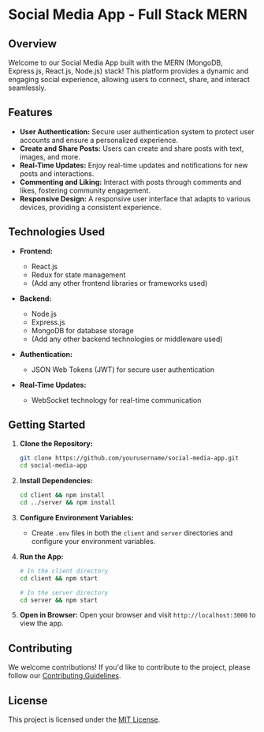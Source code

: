 # Social Media App - Full Stack MERN

## Overview

Welcome to our Social Media App built with the MERN (MongoDB, Express.js, React.js, Node.js) stack! This platform provides a dynamic and engaging social experience, allowing users to connect, share, and interact seamlessly.

## Features

- **User Authentication:** Secure user authentication system to protect user accounts and ensure a personalized experience.
- **Create and Share Posts:** Users can create and share posts with text, images, and more.
- **Real-Time Updates:** Enjoy real-time updates and notifications for new posts and interactions.
- **Commenting and Liking:** Interact with posts through comments and likes, fostering community engagement.
- **Responsive Design:** A responsive user interface that adapts to various devices, providing a consistent experience.

## Technologies Used

- **Frontend:**
  - React.js
  - Redux for state management
  - (Add any other frontend libraries or frameworks used)

- **Backend:**
  - Node.js
  - Express.js
  - MongoDB for database storage
  - (Add any other backend technologies or middleware used)

- **Authentication:**
  - JSON Web Tokens (JWT) for secure user authentication

- **Real-Time Updates:**
  - WebSocket technology for real-time communication

## Getting Started

1. **Clone the Repository:**
   ```bash
   git clone https://github.com/yourusername/social-media-app.git
   cd social-media-app
   ```

2. **Install Dependencies:**
   ```bash
   cd client && npm install
   cd ../server && npm install
   ```

3. **Configure Environment Variables:**
   - Create `.env` files in both the `client` and `server` directories and configure your environment variables.

4. **Run the App:**
   ```bash
   # In the client directory
   cd client && npm start

   # In the server directory
   cd server && npm start
   ```

5. **Open in Browser:**
   Open your browser and visit `http://localhost:3000` to view the app.

## Contributing

We welcome contributions! If you'd like to contribute to the project, please follow our [Contributing Guidelines](CONTRIBUTING.md).

## License

This project is licensed under the [MIT License](LICENSE).
